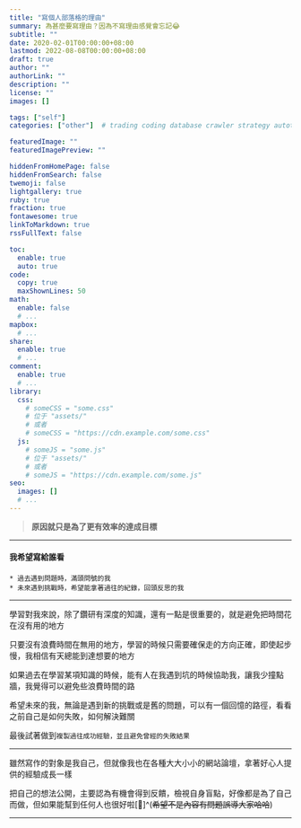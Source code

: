 ```yaml
---
title: "寫個人部落格的理由"
summary: 為甚麼要寫理由？因為不寫理由感覺會忘記😂
subtitle: ""
date: 2020-02-01T00:00:00+08:00
lastmod: 2022-08-08T00:00:00+08:00
draft: true
author: ""
authorLink: ""
description: ""
license: ""
images: []

tags: ["self"]
categories: ["other"]  # trading coding database crawler strategy autotrading

featuredImage: ""
featuredImagePreview: ""

hiddenFromHomePage: false
hiddenFromSearch: false
twemoji: false
lightgallery: true
ruby: true
fraction: true
fontawesome: true
linkToMarkdown: true
rssFullText: false

toc:
  enable: true
  auto: true
code:
  copy: true
  maxShownLines: 50
math:
  enable: false
  # ...
mapbox:
  # ...
share:
  enable: true
  # ...
comment:
  enable: true
  # ...
library:
  css:
    # someCSS = "some.css"
    # 位于 "assets/"
    # 或者
    # someCSS = "https://cdn.example.com/some.css"
  js:
    # someJS = "some.js"
    # 位于 "assets/"
    # 或者
    # someJS = "https://cdn.example.com/some.js"
seo:
  images: []
  # ...
---
```


> **原因就只是為了更有效率的達成目標**

---
#### 我希望寫給誰看
    * 過去遇到問題時，滿頭問號的我
    * 未來遇到挑戰時，希望能拿著過往的紀錄，回頭反思的我

---
學習對我來說，除了鑽研有深度的知識，還有一點是很重要的，就是避免把時間花在沒有用的地方

只要沒有浪費時間在無用的地方，學習的時候只需要確保走的方向正確，即使起步慢，我相信有天總能到達想要的地方

如果過去在學習某項知識的時候，能有人在我遇到坑的時候協助我，讓我少撞點牆，我覺得可以避免些浪費時間的路

希望未來的我，無論是遇到新的挑戰或是舊的問題，可以有一個回憶的路徑，看看之前自己是如何失敗，如何解決難關

最後試著做到`複製過往成功經驗，並且避免曾經的失敗結果`

---
雖然寫作的對象是我自己，但就像我也在各種大大小小的網站論壇，拿著好心人提供的經驗成長一樣

把自己的想法公開，主要認為有機會得到反饋，檢視自身盲點，好像都是為了自己而做，但如果能幫到任何人也很好啦[🦦]^(~~希望不是內容有問題誤導大家哈哈~~)

---
<!-- ~~希望不會是內容有問題誤導人哈哈~~ -->

